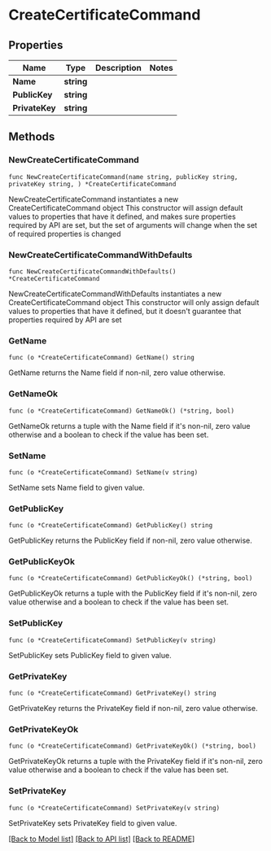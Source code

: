 # CreateCertificateCommand

## Properties

Name | Type | Description | Notes
------------ | ------------- | ------------- | -------------
**Name** | **string** |  | 
**PublicKey** | **string** |  | 
**PrivateKey** | **string** |  | 

## Methods

### NewCreateCertificateCommand

`func NewCreateCertificateCommand(name string, publicKey string, privateKey string, ) *CreateCertificateCommand`

NewCreateCertificateCommand instantiates a new CreateCertificateCommand object
This constructor will assign default values to properties that have it defined,
and makes sure properties required by API are set, but the set of arguments
will change when the set of required properties is changed

### NewCreateCertificateCommandWithDefaults

`func NewCreateCertificateCommandWithDefaults() *CreateCertificateCommand`

NewCreateCertificateCommandWithDefaults instantiates a new CreateCertificateCommand object
This constructor will only assign default values to properties that have it defined,
but it doesn't guarantee that properties required by API are set

### GetName

`func (o *CreateCertificateCommand) GetName() string`

GetName returns the Name field if non-nil, zero value otherwise.

### GetNameOk

`func (o *CreateCertificateCommand) GetNameOk() (*string, bool)`

GetNameOk returns a tuple with the Name field if it's non-nil, zero value otherwise
and a boolean to check if the value has been set.

### SetName

`func (o *CreateCertificateCommand) SetName(v string)`

SetName sets Name field to given value.


### GetPublicKey

`func (o *CreateCertificateCommand) GetPublicKey() string`

GetPublicKey returns the PublicKey field if non-nil, zero value otherwise.

### GetPublicKeyOk

`func (o *CreateCertificateCommand) GetPublicKeyOk() (*string, bool)`

GetPublicKeyOk returns a tuple with the PublicKey field if it's non-nil, zero value otherwise
and a boolean to check if the value has been set.

### SetPublicKey

`func (o *CreateCertificateCommand) SetPublicKey(v string)`

SetPublicKey sets PublicKey field to given value.


### GetPrivateKey

`func (o *CreateCertificateCommand) GetPrivateKey() string`

GetPrivateKey returns the PrivateKey field if non-nil, zero value otherwise.

### GetPrivateKeyOk

`func (o *CreateCertificateCommand) GetPrivateKeyOk() (*string, bool)`

GetPrivateKeyOk returns a tuple with the PrivateKey field if it's non-nil, zero value otherwise
and a boolean to check if the value has been set.

### SetPrivateKey

`func (o *CreateCertificateCommand) SetPrivateKey(v string)`

SetPrivateKey sets PrivateKey field to given value.



[[Back to Model list]](../README.md#documentation-for-models) [[Back to API list]](../README.md#documentation-for-api-endpoints) [[Back to README]](../README.md)


